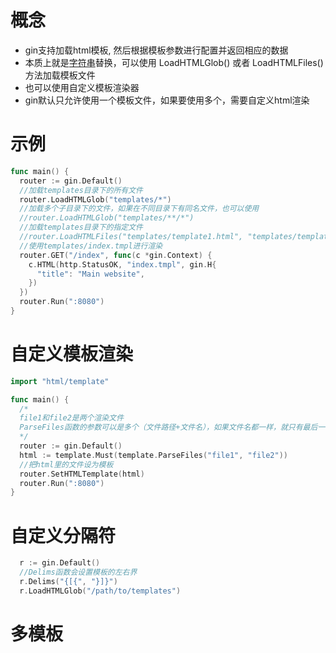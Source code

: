 # 概念

- gin支持加载html模板, 然后根据模板参数进行配置并返回相应的数据
- 本质上就是[字符串](https://so.csdn.net/so/search?q=字符串&spm=1001.2101.3001.7020)替换，可以使用 LoadHTMLGlob() 或者 LoadHTMLFiles() 方法加载模板文件
- 也可以使用自定义模板渲染器
- gin默认只允许使用一个模板文件，如果要使用多个，需要自定义html渲染



# 示例

```go
func main() {
  router := gin.Default()
  //加载templates目录下的所有文件
  router.LoadHTMLGlob("templates/*")
  //加载多个子目录下的文件，如果在不同目录下有同名文件，也可以使用
  //router.LoadHTMLGlob("templates/**/*")
  //加载templates目录下的指定文件
  //router.LoadHTMLFiles("templates/template1.html", "templates/template2.html")
  //使用templates/index.tmpl进行渲染
  router.GET("/index", func(c *gin.Context) {
    c.HTML(http.StatusOK, "index.tmpl", gin.H{
      "title": "Main website",
    })
  })
  router.Run(":8080")
}
```



# 自定义模板渲染

```go
import "html/template"

func main() {
  /*
  file1和file2是两个渲染文件
  ParseFiles函数的参数可以是多个（文件路径+文件名），如果文件名都一样，就只有最后一个会生效
  */
  router := gin.Default()
  html := template.Must(template.ParseFiles("file1", "file2"))
  //把html里的文件设为模板
  router.SetHTMLTemplate(html)
  router.Run(":8080")
}
```



# 自定义分隔符

```go
  r := gin.Default()
  //Delims函数会设置模板的左右界
  r.Delims("{[{", "}]}")
  r.LoadHTMLGlob("/path/to/templates")
```



# 多模板

